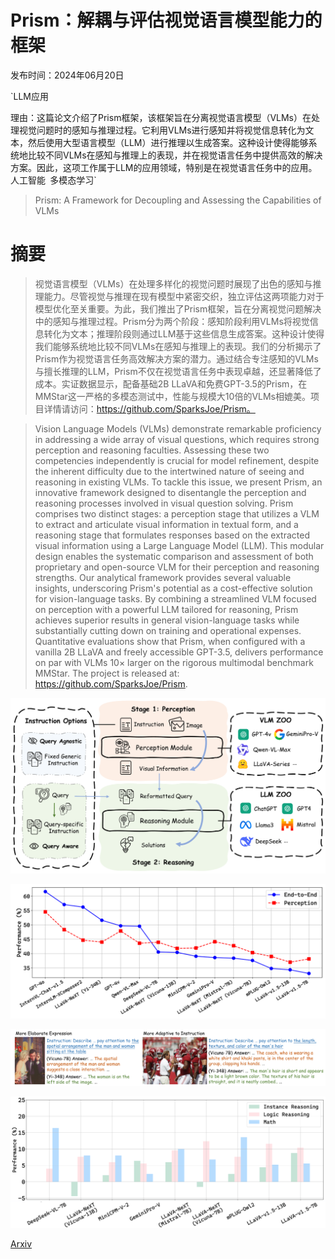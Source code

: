 # Prism：解耦与评估视觉语言模型能力的框架

发布时间：2024年06月20日

`LLM应用

理由：这篇论文介绍了Prism框架，该框架旨在分离视觉语言模型（VLMs）在处理视觉问题时的感知与推理过程。它利用VLMs进行感知并将视觉信息转化为文本，然后使用大型语言模型（LLM）进行推理以生成答案。这种设计使得能够系统地比较不同VLMs在感知与推理上的表现，并在视觉语言任务中提供高效的解决方案。因此，这项工作属于LLM的应用领域，特别是在视觉语言任务中的应用。` `人工智能` `多模态学习`

> Prism: A Framework for Decoupling and Assessing the Capabilities of VLMs

# 摘要

> 视觉语言模型（VLMs）在处理多样化的视觉问题时展现了出色的感知与推理能力。尽管视觉与推理在现有模型中紧密交织，独立评估这两项能力对于模型优化至关重要。为此，我们推出了Prism框架，旨在分离视觉问题解决中的感知与推理过程。Prism分为两个阶段：感知阶段利用VLMs将视觉信息转化为文本；推理阶段则通过LLM基于这些信息生成答案。这种设计使得我们能够系统地比较不同VLMs在感知与推理上的表现。我们的分析揭示了Prism作为视觉语言任务高效解决方案的潜力。通过结合专注感知的VLMs与擅长推理的LLM，Prism不仅在视觉语言任务中表现卓越，还显著降低了成本。实证数据显示，配备基础2B LLaVA和免费GPT-3.5的Prism，在MMStar这一严格的多模态测试中，性能与规模大10倍的VLMs相媲美。项目详情请访问：https://github.com/SparksJoe/Prism。

> Vision Language Models (VLMs) demonstrate remarkable proficiency in addressing a wide array of visual questions, which requires strong perception and reasoning faculties. Assessing these two competencies independently is crucial for model refinement, despite the inherent difficulty due to the intertwined nature of seeing and reasoning in existing VLMs. To tackle this issue, we present Prism, an innovative framework designed to disentangle the perception and reasoning processes involved in visual question solving. Prism comprises two distinct stages: a perception stage that utilizes a VLM to extract and articulate visual information in textual form, and a reasoning stage that formulates responses based on the extracted visual information using a Large Language Model (LLM). This modular design enables the systematic comparison and assessment of both proprietary and open-source VLM for their perception and reasoning strengths. Our analytical framework provides several valuable insights, underscoring Prism's potential as a cost-effective solution for vision-language tasks. By combining a streamlined VLM focused on perception with a powerful LLM tailored for reasoning, Prism achieves superior results in general vision-language tasks while substantially cutting down on training and operational expenses. Quantitative evaluations show that Prism, when configured with a vanilla 2B LLaVA and freely accessible GPT-3.5, delivers performance on par with VLMs $10 \times$ larger on the rigorous multimodal benchmark MMStar. The project is released at: https://github.com/SparksJoe/Prism.

![Prism：解耦与评估视觉语言模型能力的框架](../../../paper_images/2406.14544/x1.png)

![Prism：解耦与评估视觉语言模型能力的框架](../../../paper_images/2406.14544/x2.png)

![Prism：解耦与评估视觉语言模型能力的框架](../../../paper_images/2406.14544/x3.png)

![Prism：解耦与评估视觉语言模型能力的框架](../../../paper_images/2406.14544/x4.png)

[Arxiv](https://arxiv.org/abs/2406.14544)